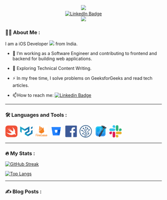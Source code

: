 <div id="header" align="center">
  <img src="https://media.giphy.com/media/dwGJLOdbWULVRIBBfz/giphy.gif" width="100"/>
</div>
<div id="badges" align="center">
   <a href="https://www.linkedin.com/in/ashwani-k-ios-developer/">
    <img src="https://img.shields.io/badge/LinkedIn-blue?style=for-the-badge&logo=linkedin&logoColor=white" alt="LinkedIn Badge"/>
  </a>
<div id="header" align="center">
  <img src="https://komarev.com/ghpvc/?username=RashDash&style=flat-square&color=blue" width="100"/>
</div>
</div>
</div>

### :technologist: About Me :
I am a iOS Developer <img src="https://media.giphy.com/media/WUlplcMpOCEmTGBtBW/giphy.gif" width="30"> from India.
- :telescope: I’m working as a Software Engineer and contributing to frontend and backend for building web applications.

- :seedling: Exploring Technical Content Writing.

- :zap: In my free time, I solve problems on GeeksforGeeks and read tech articles.

- :mailbox:How to reach me: [![Linkedin Badge](https://img.shields.io/badge/-kakbar-blue?style=flat&logo=Linkedin&logoColor=white)](https://www.linkedin.com/in/ashwani-k-ios-developer/)
---

### :hammer_and_wrench: Languages and Tools :
  <div>
  <img src="https://github.com/devicons/devicon/blob/master/icons/swift/swift-original.svg" title="Swift" alt="React" width="40" height="40"/>&nbsp;
  <img src="https://github.com/devicons/devicon/blob/master/icons/materialui/materialui-original.svg" title="Material UI" alt="Material UI" width="40" height="40"/>&nbsp;
  <img src="https://github.com/devicons/devicon/blob/master/icons/firebase/firebase-plain-wordmark.svg" title="Firebase" alt="Firebase" width="40" height="40"/>&nbsp;
  <img src="https://github.com/devicons/devicon/blob/master/icons/bitbucket/bitbucket-original.svg" title="Bitbucket" alt="Bitbucket" width="40" height="40"/>&nbsp;
      <img src="https://github.com/devicons/devicon/blob/master/icons/facebook/facebook-original.svg" title="Facebook" alt="Facebook" width="40" height="40"/>&nbsp;
      <img src="https://github.com/devicons/devicon/blob/master/icons/sourcetree/sourcetree-original.svg" title="Sourcetree" alt="Facebook" width="40" height="40"/>&nbsp;
      <img src="https://github.com/devicons/devicon/blob/master/icons/xcode/xcode-original.svg" title="Xcode" alt="Facebook" width="40" height="40"/>&nbsp;
      <img src="https://github.com/devicons/devicon/blob/master/icons/slack/slack-original.svg" title="Xcode" alt="Slack" width="40" height="40"/>&nbsp;


    
</div>
  
  ---

### :fire: My Stats :
  
  
[![GitHub Streak](http://github-readme-streak-stats.herokuapp.com?user=RashDash&theme=blueberry&date_format=M%20j%5B%2C%20Y%5D)](https://git.io/streak-stats)
  
[![Top Langs](https://github-readme-stats.vercel.app/api/top-langs/?username=RashDash&layout=compact&theme=vision-friendly-dark)](https://github.com/anuraghazra/github-readme-stats)
  
  ---

### :writing_hand: Blog Posts :
<!-- BLOG-POST-LIST:START -->
<!-- BLOG-POST-LIST:END -->
